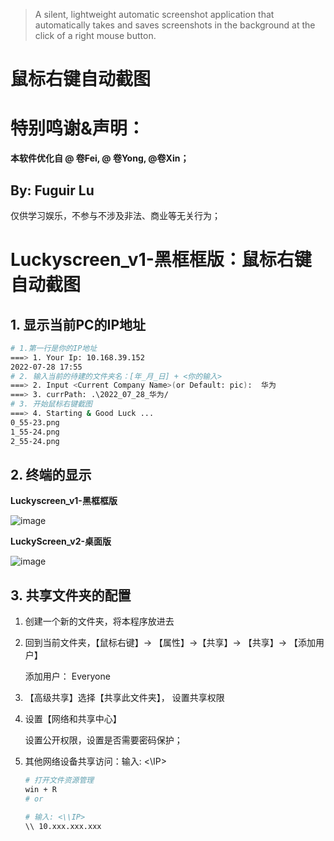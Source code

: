 > A silent, lightweight automatic screenshot application that automatically takes and saves screenshots in the background at the click of a right mouse button.

# 鼠标右键自动截图

# 特别鸣谢&声明：

**本软件优化自 @ 卷Fei, @ 卷Yong, @卷Xin；** 

**By: Fuguir Lu**
---

仅供学习娱乐，不参与不涉及非法、商业等无关行为；

# Luckyscreen_v1-黑框框版：鼠标右键自动截图

## 1. 显示当前PC的IP地址

```bash
# 1.第一行是你的IP地址
===> 1. Your Ip: 10.168.39.152
2022-07-28 17:55
# 2. 输入当前的待建的文件夹名：[年_月_日] + <你的输入>
===> 2. Input <Current Company Name>(or Default: pic):  华为
===> 3. currPath: .\2022_07_28_华为/
# 3. 开始鼠标右键截图
===> 4. Starting & Good Luck ...
0_55-23.png
1_55-24.png
2_55-24.png
```

## 2. 终端的显示
**Luckyscreen_v1-黑框框版**

![image](https://user-images.githubusercontent.com/50138258/182326517-67775945-9590-4259-9aa3-5241312b1abc.png)


**LuckyScreen_v2-桌面版**

![image](https://user-images.githubusercontent.com/50138258/182326231-5e053a91-b507-46df-b1b1-041f261d1908.png)


## 3. 共享文件夹的配置

1.   创建一个新的文件夹，将本程序放进去

2.   回到当前文件夹，【鼠标右键】-> 【属性】->【共享】-> 【共享】-> 【添加用户】

     添加用户： Everyone

3.   【高级共享】选择【共享此文件夹】， 设置共享权限


4.   设置【网络和共享中心】

     设置公开权限，设置是否需要密码保护；

5.   其他网络设备共享访问：输入: <\\IP>

     ```bash
     # 打开文件资源管理
     win + R
     # or
     
     # 输入: <\\IP>
     \\ 10.xxx.xxx.xxx
     ```
